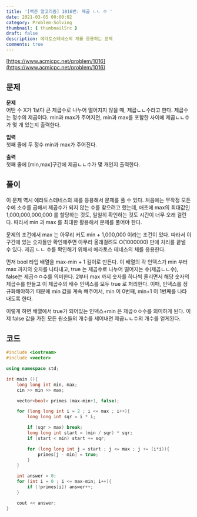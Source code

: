 ```yaml
---
title: '[백준 알고리즘] 1016번: 제곱 ㄴㄴ 수 '
date: 2021-03-05 00:00:02
category: Problem-Solving
thumbnail: { thumbnailSrc }
draft: false
description: 에라토스테네스의 체를 응용하는 문제
comments: true
---
```


[https://www.acmicpc.net/problem/1016](https://www.acmicpc.net/problem/1016)

## 문제

**문제**<br>
어떤 수 X가 1보다 큰 제곱수로 나누어 떨어지지 않을 때, 제곱ㄴㄴ수라고 한다. 제곱수는 정수의 제곱이다. min과 max가 주어지면, min과 max를 포함한 사이에 제곱ㄴㄴ수가 몇 개 있는지 출력한다.

**입력**<br>
첫째 줄에 두 정수 min과 max가 주어진다.

**출력**<br>
첫째 줄에 [min,max]구간에 제곱ㄴㄴ수가 몇 개인지 출력한다.

## 풀이

이 문제 역시 에라토스테네스의 체를 응용해서 문제를 풀 수 있다. 처음에는 무작정 모든 수에 소수를 곱해서 제곱수가 되지 않는 수를 찾으려고 했는데, 애초에 max의 최대값인 1,000,000,000,000 를 할당하는 것도, 일일히 확인하는 것도 시간이 너무 오래 걸린다. 따라서 min 과 max 를 최대한 활용해서 문제를 풀어야 한다.

문제의 조건에서 max 는 아무리 커도 min + 1,000,000 이라는 조건이 있다. 따라서 이 구간에 있는 숫자들만 확인해주면 아무리 올래걸려도 O(1000000) 만에 처리를 끝낼 수 있다. 제곱 ㄴㄴ 수를 확인해기 위해서 에라토스 테네스의 체를 응용한다.

먼저 bool 타입 배열을 max-min + 1 길이로 만든다. 이 배열의 각 인덱스가 min 부터 max 까지의 숫자를 나타내고, true 는 제곱수로 나누어 떨어지는 수(제곱ㄴㄴ수), false는 제곱ㅇㅇ수를 의미한다. 2부터 max 까지 숫자를 하나씩 올리면서 해당 숫자의 제곱수를 만들고 이 제곱수의 배수 인덱스를 모두 true 로 처리한다. 이때, 인덱스를 정규화해야하기 때문에 min 값을 계속 빼주어서, min 이 0번째, min+1 이 1번째를 나타내도록 한다.

이렇게 하면 배열에서 true가 되어있는 인덱스+min 은 제곱ㅇㅇ수를 의미하게 된다. 이제 false 값을 가진 모든 원소들의 개수를 세어내면 제곱ㄴㄴ수의 개수를 얻게된다.

## 코드

```cpp
#include <iostream>
#include <vector>

using namespace std;

int main (){
    long long int min, max;
    cin >> min >> max;

    vector<bool> primes (max-min+1, false);

    for (long long int i = 2 ; i <= max ; i++){
        long long int sqr = i * i;

        if (sqr > max) break;
        long long int start = (min / sqr) * sqr;
        if (start < min) start += sqr;

        for (long long int j = start ; j <= max ; j += (i*i)){
            primes[j - min] = true;
        }
    }

    int answer = 0;
    for (int i = 0 ; i <= max-min; i++){
        if (!primes[i]) answer++;
    }

    cout << answer;
}


```
